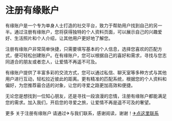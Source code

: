 # 注册有缘账户

有缘账户是一个专为单身人士打造的社交平台，致力于帮助用户找到自己的另一半。通过注册有缘账户，您将获得独特的个人资料页面，可以展示自己的兴趣爱好、生活照片和个人介绍，让其他用户更好地了解您。

注册有缘账户非常简单快捷，只需要填写基本的个人信息，选择您喜欢的匹配方式，便可轻松创建账户。在有缘账户，您可以根据自己的喜好和需求，寻找与您志同道合的朋友或者恋人，让爱情不再遥不可及。

有缘账户提供了丰富多彩的交流方式，您可以通过私信、聊天室等多种方式与其他用户进行互动，轻松拉近彼此的距离。更有精准的匹配系统，根据您的个人资料和偏好，为您推荐最合适的对象，让您的寻爱之路更加高效和便捷。

无论您是想找到一位知心朋友，还是寻找一段浪漫的恋情，注册有缘账户都能满足您的需求。加入我们，开启您的寻爱之旅，让爱情不再是遥不可及的奢望。

更多 关于注册有缘账户 请通过✈与我们联系，感谢阅读，谢谢！[✈点这里联系](https://ww.k02.cc)